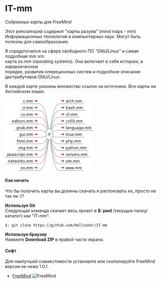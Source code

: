 # IT-mm
_Собранные карты для FreeMind_

Этот репозиторий содержит "карты разума" (mind maps - mm)  
Информационных технологий и компьютерных наук. 
Могут быть полезны для самообразоания.

Я соредоточился на сфере свободного ПО _"GNU/Linux"_ и самая подробная mm это  
карта os.mm (operating systems). Она включает в себя исторюи, в иирархическом  
порядке, развития опереционных систем и подробное описание дистрибутивов GNU/Linux.

В каждой карте указаны множество ссылок на источники.
Все карты на Английском языке.

![IT](./IT.png)

#### Как начать ####
Что бы получить карты вы должны скачать и распоковать их, просто не так ли :)?

__Используя Git__  
Следующая команда скачает весь проект в __$: pwd__ (текущую папку/каталог) как
"IT-mm".

    $: git clone https://github.com/Hellseher/IT-mm

__Используя браузер__  
Нажмите __Download ZIP__  в правой части экрана.

#### Софт ####
Для наилучшей совместимости установите или скопилируйте FreeMind версии не ниже
1.0.1.
+   [FreeMind](http://freemind.sourceforge.net/wiki/index.php/Main_Page)
    ![FreeMind](http://a.fsdn.com/allura/p/freemind/icon)
